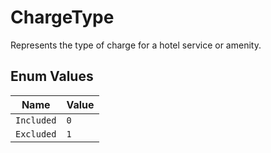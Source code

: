 # ChargeType

Represents the type of charge for a hotel service or amenity.

## Enum Values

| Name | Value |
|------|-------|
| `Included` | `0` |
| `Excluded` | `1` |

